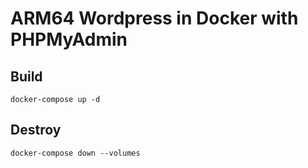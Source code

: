 # ARM64 Wordpress in Docker with PHPMyAdmin

## Build
``` docker-compose up -d ```

## Destroy
``` docker-compose down --volumes ```